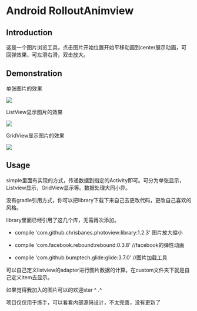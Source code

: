 Android RolloutAnimview
==
Introduction
--
这是一个图片浏览工具，点击图片开始位置开始平移动画到center展示动画，可回弹效果，可左滑右滑，双击放大。

Demonstration
--
单张图片的效果

![](https://github.com/Arthurshen98/RolloutAnimView/blob/master/gif/rollout_1.gif) 

ListView显示图片的效果

![](https://github.com/Arthurshen98/RolloutAnimView/blob/master/gif/rollout_7.gif) 

GridView显示图片的效果

![](https://github.com/Arthurshen98/RolloutAnimView/blob/master/gif/rollout_10.gif) 

Usage
--
simple里面有实现的方式，传递数据到指定的Activity即可。可分为单张显示，Listview显示，GridView显示等。数据处理大同小异。

没有gradle引用方式，你可以把library下载下来自己去更改代码，更改自己喜欢的风格。

library里面已经引用了这几个库，无需再次添加。  
 
 * compile 'com.github.chrisbanes.photoview:library:1.2.3' 图片放大缩小
 
 * compile 'com.facebook.rebound:rebound:0.3.8' //facebook的弹性动画
 
 * compile 'com.github.bumptech.glide:glide:3.7.0' //图片加载工具
 
 可以自己定义listview的adapter进行图片数据的计算。在custom文件夹下就是自己定义item去显示。
 
 如果觉得我加入的图片可以的欢迎star ^ .^
 
 项目仅仅用于练手，可以看看内部源码设计，不太完善，没有更新了
